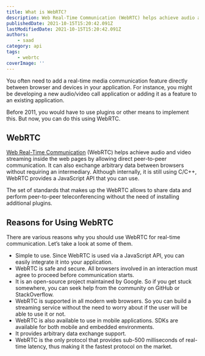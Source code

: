 ```yaml
---
title: What is WebRTC?
description: Web Real-Time Communication (WebRTC) helps achieve audio and video streaming inside the web pages by allowing direct peer-to-peer communication.
publishedDate: 2021-10-15T15:20:42.091Z
lastModifiedDate: 2021-10-15T15:20:42.091Z
authors:
    - saad
category: api
tags:
    - webrtc
coverImage: ''
---
```


<Lead>
	You often need to add a real-time media communication feature directly
	between browser and devices in your application. For instance, you might be
	developing a new audio/video call application or adding it as a feature to
	an existing application.
</Lead>

Before 2011, you would have to use plugins or other means to implement this. But now, you can do this using WebRTC.

## WebRTC

[Web Real-Time Communication](https://webrtc.org/) (WebRTC) helps achieve audio and video streaming inside the web pages by allowing direct peer-to-peer communication. It can also exchange arbitrary data between browsers without requiring an intermediary. Although internally, it is still using C/C++, WebRTC provides a JavaScript API that you can use.

The set of standards that makes up the WebRTC allows to share data and perform peer-to-peer teleconferencing without the need of installing additional plugins.

## Reasons for Using WebRTC

There are various reasons why you should use WebRTC for real-time communication. Let’s take a look at some of them.

-   Simple to use. Since WebRTC is used via a JavaScript API, you can easily integrate it into your application.
-   WebRTC is safe and secure. All browsers involved in an interaction must agree to proceed before communication starts.
-   It is an open-source project maintained by Google. So if you get stuck somewhere, you can seek help from the community on GitHub or StackOverflow.
-   WebRTC is supported in all modern web browsers. So you can build a streaming service without the need to worry about if the user will be able to use it or not.
-   WebRTC is also available to use in mobile applications. SDKs are available for both mobile and embedded environments.
-   It provides arbitrary data exchange support.
-   WebRTC is the only protocol that provides sub-500 milliseconds of real-time latency, thus making it the fastest protocol on the market.
